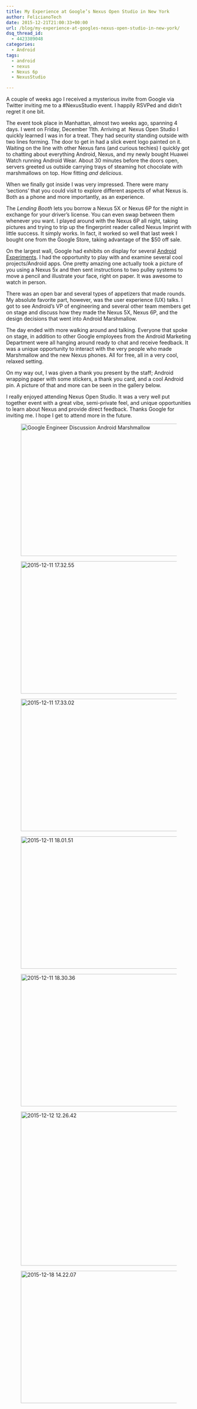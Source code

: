 ```yaml
---
title: My Experience at Google’s Nexus Open Studio in New York
author: FelicianoTech
date: 2015-12-21T21:00:33+00:00
url: /blog/my-experience-at-googles-nexus-open-studio-in-new-york/
dsq_thread_id:
  - 4423389048
categories:
  - Android
tags:
  - android
  - nexus
  - Nexus 6p
  - NexusStudio

---
```

A couple of weeks ago I received a mysterious invite from Google via Twitter inviting me to a #NexusStudio event. I happily RSVPed and didn&#8217;t regret it one bit.<!--more-->

The event took place in Manhattan, almost two weeks ago, spanning 4 days. I went on Friday, December 11th. Arriving at  Nexus Open Studio I quickly learned I was in for a treat. They had security standing outside with two lines forming. The door to get in had a slick event logo painted on it. Waiting on the line with other Nexus fans (and curious techies) I quickly got to chatting about everything Android, Nexus, and my newly bought Huawei Watch running Android Wear. About 30 minutes before the doors open, servers greeted us outside carrying trays of steaming hot chocolate with marshmallows on top. How fitting _and delicious_.

When we finally got inside I was very impressed. There were many &#8216;sections&#8217; that you could visit to explore different aspects of what Nexus is. Both as a phone and more importantly, as an experience.

The _Lending Booth_ lets you borrow a Nexus 5X or Nexus 6P for the night in exchange for your driver&#8217;s license. You can even swap between them whenever you want. I played around with the Nexus 6P all night, taking pictures and trying to trip up the fingerprint reader called Nexus Imprint with little success. It simply works. In fact, it worked so well that last week I bought one from the Google Store, taking advantage of the $50 off sale.

On the largest wall, Google had exhibits on display for several [Android Experiments][1]. I had the opportunity to play with and examine several cool projects/Android apps. One pretty amazing one actually took a picture of you using a Nexus 5x and then sent instructions to two pulley systems to move a pencil and illustrate your face, right on paper. It was awesome to watch in person.

There was an open bar and several types of appetizers that made rounds. My absolute favorite part, however, was the user experience (UX) talks. I got to see Android&#8217;s VP of engineering and several other team members get on stage and discuss how they made the Nexus 5X, Nexus 6P, and the design decisions that went into Android Marshmallow.

The day ended with more walking around and talking. Everyone that spoke on stage, in addition to other Google employees from the Android Marketing Department were all hanging around ready to chat and receive feedback. It was a unique opportunity to interact with the very people who made Marshmallow and the new Nexus phones. All for free, all in a very cool, relaxed setting.

On my way out, I was given a thank you present by the staff; Android wrapping paper with some stickers, a thank you card, and a cool Android pin. A picture of that and more can be seen in the gallery below.

I really enjoyed attending Nexus Open Studio. It was a very well put together event with a great vibe, semi-private feel, and unique opportunities to learn about Nexus and provide direct feedback. Thanks Google for inviting me. I hope I get to attend more in the future.

<div id='gallery-3' class='gallery galleryid-902 gallery-columns-3 gallery-size-large'>
  <figure class='gallery-item'> 
  
  <div class='gallery-icon landscape'>
    <a href='https://feliciano.tech/blog/my-experience-at-googles-nexus-open-studio-in-new-york/2015-12-11-18-10-52/'><img width="640" height="360" src="https://i0.wp.com/feliciano.tech/wp-content/uploads/2015/12/2015-12-11-18.10.52.jpg?fit=640%2C360&ssl=1" class="attachment-large size-large" alt="Google Engineer Discussion Android Marshmallow" srcset="https://i0.wp.com/feliciano.tech/wp-content/uploads/2015/12/2015-12-11-18.10.52.jpg?w=5312&ssl=1 5312w, https://i0.wp.com/feliciano.tech/wp-content/uploads/2015/12/2015-12-11-18.10.52.jpg?resize=600%2C338&ssl=1 600w, https://i0.wp.com/feliciano.tech/wp-content/uploads/2015/12/2015-12-11-18.10.52.jpg?resize=768%2C432&ssl=1 768w, https://i0.wp.com/feliciano.tech/wp-content/uploads/2015/12/2015-12-11-18.10.52.jpg?w=1280&ssl=1 1280w, https://i0.wp.com/feliciano.tech/wp-content/uploads/2015/12/2015-12-11-18.10.52.jpg?w=1920&ssl=1 1920w" sizes="(max-width: 640px) 100vw, 640px" /></a>
  </div></figure><figure class='gallery-item'> 
  
  <div class='gallery-icon landscape'>
    <a href='https://feliciano.tech/blog/my-experience-at-googles-nexus-open-studio-in-new-york/2015-12-11-17-32-55/'><img width="640" height="360" src="https://i1.wp.com/feliciano.tech/wp-content/uploads/2015/12/2015-12-11-17.32.55.jpg?fit=640%2C360&ssl=1" class="attachment-large size-large" alt="2015-12-11 17.32.55" srcset="https://i1.wp.com/feliciano.tech/wp-content/uploads/2015/12/2015-12-11-17.32.55.jpg?w=5312&ssl=1 5312w, https://i1.wp.com/feliciano.tech/wp-content/uploads/2015/12/2015-12-11-17.32.55.jpg?resize=600%2C338&ssl=1 600w, https://i1.wp.com/feliciano.tech/wp-content/uploads/2015/12/2015-12-11-17.32.55.jpg?resize=768%2C432&ssl=1 768w, https://i1.wp.com/feliciano.tech/wp-content/uploads/2015/12/2015-12-11-17.32.55.jpg?w=1280&ssl=1 1280w, https://i1.wp.com/feliciano.tech/wp-content/uploads/2015/12/2015-12-11-17.32.55.jpg?w=1920&ssl=1 1920w" sizes="(max-width: 640px) 100vw, 640px" /></a>
  </div></figure><figure class='gallery-item'> 
  
  <div class='gallery-icon landscape'>
    <a href='https://feliciano.tech/blog/my-experience-at-googles-nexus-open-studio-in-new-york/2015-12-11-17-33-02/'><img width="640" height="360" src="https://i2.wp.com/feliciano.tech/wp-content/uploads/2015/12/2015-12-11-17.33.02.jpg?fit=640%2C360&ssl=1" class="attachment-large size-large" alt="2015-12-11 17.33.02" srcset="https://i2.wp.com/feliciano.tech/wp-content/uploads/2015/12/2015-12-11-17.33.02.jpg?w=5312&ssl=1 5312w, https://i2.wp.com/feliciano.tech/wp-content/uploads/2015/12/2015-12-11-17.33.02.jpg?resize=600%2C338&ssl=1 600w, https://i2.wp.com/feliciano.tech/wp-content/uploads/2015/12/2015-12-11-17.33.02.jpg?resize=768%2C432&ssl=1 768w, https://i2.wp.com/feliciano.tech/wp-content/uploads/2015/12/2015-12-11-17.33.02.jpg?w=1280&ssl=1 1280w, https://i2.wp.com/feliciano.tech/wp-content/uploads/2015/12/2015-12-11-17.33.02.jpg?w=1920&ssl=1 1920w" sizes="(max-width: 640px) 100vw, 640px" /></a>
  </div></figure><figure class='gallery-item'> 
  
  <div class='gallery-icon landscape'>
    <a href='https://feliciano.tech/blog/my-experience-at-googles-nexus-open-studio-in-new-york/2015-12-11-18-01-51/'><img width="640" height="360" src="https://i0.wp.com/feliciano.tech/wp-content/uploads/2015/12/2015-12-11-18.01.51.jpg?fit=640%2C360&ssl=1" class="attachment-large size-large" alt="2015-12-11 18.01.51" srcset="https://i0.wp.com/feliciano.tech/wp-content/uploads/2015/12/2015-12-11-18.01.51.jpg?w=5312&ssl=1 5312w, https://i0.wp.com/feliciano.tech/wp-content/uploads/2015/12/2015-12-11-18.01.51.jpg?resize=600%2C338&ssl=1 600w, https://i0.wp.com/feliciano.tech/wp-content/uploads/2015/12/2015-12-11-18.01.51.jpg?resize=768%2C432&ssl=1 768w, https://i0.wp.com/feliciano.tech/wp-content/uploads/2015/12/2015-12-11-18.01.51.jpg?w=1280&ssl=1 1280w, https://i0.wp.com/feliciano.tech/wp-content/uploads/2015/12/2015-12-11-18.01.51.jpg?w=1920&ssl=1 1920w" sizes="(max-width: 640px) 100vw, 640px" /></a>
  </div></figure><figure class='gallery-item'> 
  
  <div class='gallery-icon landscape'>
    <a href='https://feliciano.tech/blog/my-experience-at-googles-nexus-open-studio-in-new-york/2015-12-11-18-30-36/'><img width="640" height="360" src="https://i2.wp.com/feliciano.tech/wp-content/uploads/2015/12/2015-12-11-18.30.36.jpg?fit=640%2C360&ssl=1" class="attachment-large size-large" alt="2015-12-11 18.30.36" srcset="https://i2.wp.com/feliciano.tech/wp-content/uploads/2015/12/2015-12-11-18.30.36.jpg?w=5312&ssl=1 5312w, https://i2.wp.com/feliciano.tech/wp-content/uploads/2015/12/2015-12-11-18.30.36.jpg?resize=600%2C338&ssl=1 600w, https://i2.wp.com/feliciano.tech/wp-content/uploads/2015/12/2015-12-11-18.30.36.jpg?resize=768%2C432&ssl=1 768w, https://i2.wp.com/feliciano.tech/wp-content/uploads/2015/12/2015-12-11-18.30.36.jpg?w=1280&ssl=1 1280w, https://i2.wp.com/feliciano.tech/wp-content/uploads/2015/12/2015-12-11-18.30.36.jpg?w=1920&ssl=1 1920w" sizes="(max-width: 640px) 100vw, 640px" /></a>
  </div></figure><figure class='gallery-item'> 
  
  <div class='gallery-icon landscape'>
    <a href='https://feliciano.tech/blog/my-experience-at-googles-nexus-open-studio-in-new-york/2015-12-12-12-26-42/'><img width="640" height="419" src="https://i0.wp.com/feliciano.tech/wp-content/uploads/2015/12/2015-12-12-12.26.42.jpg?fit=640%2C419&ssl=1" class="attachment-large size-large" alt="2015-12-12 12.26.42" srcset="https://i0.wp.com/feliciano.tech/wp-content/uploads/2015/12/2015-12-12-12.26.42.jpg?w=1920&ssl=1 1920w, https://i0.wp.com/feliciano.tech/wp-content/uploads/2015/12/2015-12-12-12.26.42.jpg?resize=600%2C393&ssl=1 600w, https://i0.wp.com/feliciano.tech/wp-content/uploads/2015/12/2015-12-12-12.26.42.jpg?resize=768%2C503&ssl=1 768w, https://i0.wp.com/feliciano.tech/wp-content/uploads/2015/12/2015-12-12-12.26.42.jpg?w=1280&ssl=1 1280w" sizes="(max-width: 640px) 100vw, 640px" /></a>
  </div></figure><figure class='gallery-item'> 
  
  <div class='gallery-icon landscape'>
    <a href='https://feliciano.tech/blog/my-experience-at-googles-nexus-open-studio-in-new-york/2015-12-18-14-22-07/'><img width="640" height="360" src="https://i2.wp.com/feliciano.tech/wp-content/uploads/2015/12/2015-12-18-14.22.07.jpg?fit=640%2C360&ssl=1" class="attachment-large size-large" alt="2015-12-18 14.22.07" srcset="https://i2.wp.com/feliciano.tech/wp-content/uploads/2015/12/2015-12-18-14.22.07.jpg?w=5312&ssl=1 5312w, https://i2.wp.com/feliciano.tech/wp-content/uploads/2015/12/2015-12-18-14.22.07.jpg?resize=600%2C338&ssl=1 600w, https://i2.wp.com/feliciano.tech/wp-content/uploads/2015/12/2015-12-18-14.22.07.jpg?resize=768%2C432&ssl=1 768w, https://i2.wp.com/feliciano.tech/wp-content/uploads/2015/12/2015-12-18-14.22.07.jpg?w=1280&ssl=1 1280w, https://i2.wp.com/feliciano.tech/wp-content/uploads/2015/12/2015-12-18-14.22.07.jpg?w=1920&ssl=1 1920w" sizes="(max-width: 640px) 100vw, 640px" /></a>
  </div></figure>
</div>

 [1]: https://www.androidexperiments.com/